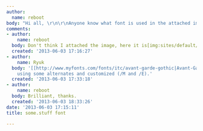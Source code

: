 ```yaml
---
author:
  name: reboot
body: "Hi all, \r\n\r\nAnyone know what font is used in the attached image?\r\n\r\nCheers"
comments:
- author:
    name: reboot
  body: Don't think I attached the image, here it is[img:sites/default/files/old-images/2367945299_d3993d48de_o_3632.jpg]
  created: '2013-06-03 17:16:27'
- author:
    name: Ryuk
  body: '[[http://www.myfonts.com/fonts/itc/avant-garde-gothic|Avant-Garde Gothic]]
    using some alternates and customized (/M and /E).'
  created: '2013-06-03 17:33:18'
- author:
    name: reboot
  body: Brilliant, thanks.
  created: '2013-06-03 18:33:26'
date: '2013-06-03 17:15:11'
title: some.stuff font

---
```

